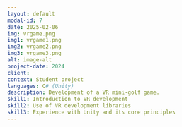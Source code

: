 ```yaml
---
layout: default
modal-id: 7
date: 2025-02-06
img: vrgame.png
img1: vrgame1.png
img2: vrgame2.png
img3: vrgame3.png
alt: image-alt
project-date: 2024
client:
context: Student project
languages: C# (Unity)
description: Development of a VR mini-golf game.
skill1: Introduction to VR development
skill2: Use of VR development libraries
skill3: Experience with Unity and its core principles
---
```

